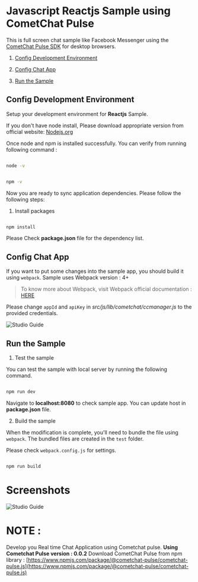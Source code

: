 
  

# Javascript Reactjs Sample using CometChat Pulse 

This is full screen chat sample like Facebook Messenger using the [CometChat Pulse SDK](https://cometchat.com) for desktop browsers.


  

1. [Config Development Environment](#Config-your-Development-Environment)

2.  [Config Chat App](#Config-Chat-App)

3. [Run the Sample](#Run-the-Sample)


  
  
  

## Config Development Environment

Setup your development environment for **Reactjs** Sample. 

If you don't have node install, Please download appropriate version from official website: [Nodejs.org](https://nodejs.org/)

Once node and npm is installed successfully. You can verify from running following  command : 
```bash

node -v

```
```bash

npm -v

```


Now you are ready to sync application dependencies.  Please follow the following steps:



1. Install packages 


  

```bash

npm install

```

Please Check **package.json** file for the dependency list. 

  

## Config Chat App

If you want to put some changes into the sample app, you should build it using `webpack`. Sample uses Webpack version : 4+

>To know more about Webpack, visit Webpack official documentation : [HERE](https://webpack.js.org/concepts/)
  
Please change  `appId` and `apiKey` in *src/js/lib/cometchat/ccmanager.js* to the provided credentials.

 ![Studio Guide](https://github.com/CometChat-Pulse/javascript-reactjs-chat-app/blob/master/screenshots/code.png)   


## Run the Sample


1. Test the sample 

You can test the sample with local server by running the following command.

```bash

npm run dev

```

Navigate to **localhost:8080** to check sample app.  You can update host in **package.json** file.   
  

2. Build the sample

  

When the modification is complete, you'll need to bundle the file using `webpack`. The bundled files are created in the `test` folder.

Please check `webpack.config.js` for settings.
  

```bash

npm run build

```
# Screenshots

![Studio Guide](https://github.com/CometChat-Pulse/javascript-reactjs-chat-app/blob/master/screenshots/chat.png)   




#  NOTE : 
Develop you Real time Chat Application using Cometchat pulse. 
**Using Cometchat Pulse version : 0.0.2**
Download CometChat Pulse from npm library : [https://www.npmjs.com/package/@cometchat-pulse/cometchat-pulse.js](https://www.npmjs.com/package/@cometchat-pulse/cometchat-pulse.js)

